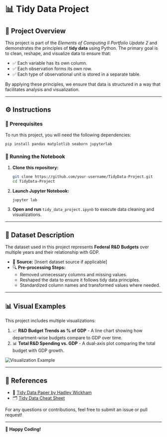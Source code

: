 # 📊 Tidy Data Project

## 📝 Project Overview
This project is part of the *Elements of Computing II Portfolio Update 2* and demonstrates the principles of **tidy data** using Python. The primary goal is to clean, reshape, and visualize data to ensure that:
- ✅ Each variable has its own column.
- ✅ Each observation forms its own row.
- ✅ Each type of observational unit is stored in a separate table.

By applying these principles, we ensure that data is structured in a way that facilitates analysis and visualization.

---

## ⚙️ Instructions
### 📌 Prerequisites
To run this project, you will need the following dependencies:
```bash
pip install pandas matplotlib seaborn jupyterlab
```

### 🚀 Running the Notebook
1. **Clone this repository:**
   ```bash
   git clone https://github.com/your-username/TidyData-Project.git
   cd TidyData-Project
   ```
2. **Launch Jupyter Notebook:**
   ```bash
   jupyter lab
   ```
3. **Open and run** `tidy_data_project.ipynb` to execute data cleaning and visualizations.

---

## 📂 Dataset Description
The dataset used in this project represents **Federal R&D Budgets** over multiple years and their relationship with GDP.

- 📌 **Source:** [Insert dataset source if applicable]
- 🔍 **Pre-processing Steps:**
  - Removed unnecessary columns and missing values.
  - Reshaped the data to ensure it follows tidy data principles.
  - Standardized column names and transformed values where needed.

---

## 📊 Visual Examples
This project includes multiple visualizations:
1. 📈 **R&D Budget Trends as % of GDP** - A line chart showing how department-wise budgets compare to GDP over time.
2. 📊 **Total R&D Spending vs. GDP** - A dual-axis plot comparing the total budget with GDP growth.

![Visualization Example](path/to/your/image.png)

---

## 🔗 References
- 📄 [Tidy Data Paper by Hadley Wickham](https://vita.had.co.nz/papers/tidy-data.pdf)
- 🗂 [Tidy Data Cheat Sheet](https://www.rstudio.com/resources/cheatsheets/)

For any questions or contributions, feel free to submit an issue or pull request!

---

🚀 **Happy Coding!**

